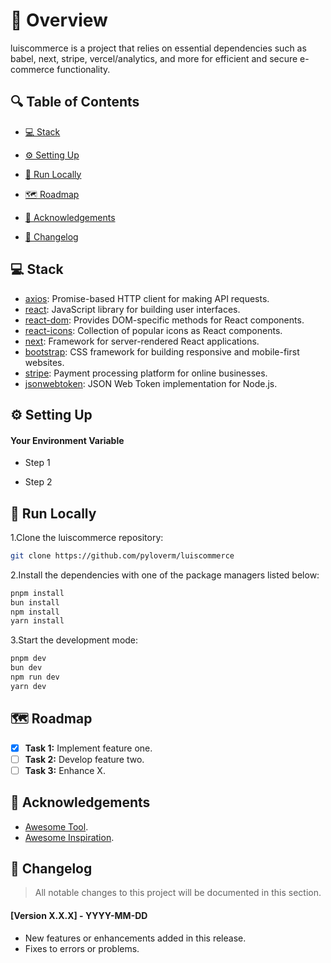 # 📌 Overview

luiscommerce is a project that relies on essential dependencies such as babel, next, stripe, vercel/analytics, and more for efficient and secure e-commerce functionality.

## 🔍 Table of Contents

* [💻 Stack](#stack)

* [⚙️ Setting Up](#setting-up)

* [🚀 Run Locally](#run-locally)

* [🗺️ Roadmap](#roadmap)

* [🙏 Acknowledgements](#acknowledgements)

* [📜 Changelog](#changelog)

## 💻 Stack

- [axios](https://github.com/axios/axios): Promise-based HTTP client for making API requests.
- [react](https://reactjs.org/): JavaScript library for building user interfaces.
- [react-dom](https://reactjs.org/docs/react-dom.html): Provides DOM-specific methods for React components.
- [react-icons](https://react-icons.github.io/react-icons/): Collection of popular icons as React components.
- [next](https://nextjs.org/): Framework for server-rendered React applications.
- [bootstrap](https://getbootstrap.com/): CSS framework for building responsive and mobile-first websites.
- [stripe](https://stripe.com/): Payment processing platform for online businesses.
- [jsonwebtoken](https://github.com/auth0/node-jsonwebtoken): JSON Web Token implementation for Node.js.

## ⚙️ Setting Up

#### Your Environment Variable

- Step 1

- Step 2

## 🚀 Run Locally
1.Clone the luiscommerce repository:
```sh
git clone https://github.com/pyloverm/luiscommerce
```
2.Install the dependencies with one of the package managers listed below:
```bash
pnpm install
bun install
npm install
yarn install
```
3.Start the development mode:
```bash
pnpm dev
bun dev
npm run dev
yarn dev
```

## 🗺️ Roadmap
- [X] **Task 1:** Implement feature one.
- [   ] **Task 2:** Develop feature two.
- [   ] **Task 3:** Enhance X.

## 🙏 Acknowledgements
- [Awesome Tool](https://awesometool.link).
- [Awesome Inspiration](https://awesomeinsp.link).

## 📜 Changelog
> All notable changes to this project will be documented in this section.
#### [Version X.X.X] - YYYY-MM-DD
- New features or enhancements added in this release.
- Fixes to errors or problems.

